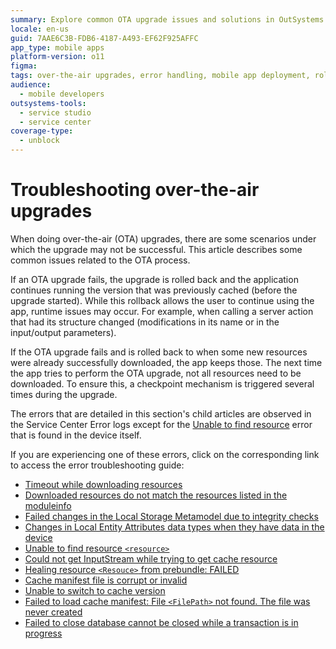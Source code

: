 ```yaml
---
summary: Explore common OTA upgrade issues and solutions in OutSystems 11 (O11) detailed in the Service Center Error logs and device logs.
locale: en-us
guid: 7AAE6C3B-FDB6-4187-A493-EF62F925AFFC
app_type: mobile apps
platform-version: o11
figma:
tags: over-the-air upgrades, error handling, mobile app deployment, rollback mechanisms
audience:
  - mobile developers
outsystems-tools:
  - service studio
  - service center
coverage-type:
  - unblock
---
```


# Troubleshooting over-the-air upgrades

When doing over-the-air (OTA) upgrades, there are some scenarios under which the upgrade may not be successful. This article describes some common issues related to the OTA process.

If an OTA upgrade fails, the upgrade is rolled back and the application continues running the version that was previously cached (before the upgrade started). While this rollback allows the user to continue using the app, runtime issues may occur. For example, when calling a server action that had its structure changed (modifications in its name or in the input/output parameters). 

If the OTA upgrade fails and is rolled back to when some new resources were already successfully downloaded, the app keeps those. The next time the app tries to perform the OTA upgrade, not all resources need to be downloaded. To ensure this, a checkpoint mechanism  is triggered several times during the upgrade.

The errors that are detailed in this section's child articles are observed in the Service Center Error logs except for the [Unable to find resource](ota-mobile-device-logs.md) error that is found in the device itself.

If you are experiencing one of these errors, click on the corresponding link to access the error troubleshooting guide:

- [Timeout while downloading resources](ota-timeout-downloading.md)
- [Downloaded resources do not match the resources listed in the moduleinfo](ota-mismatched-resources-moduleinfo.md)
- [Failed changes in the Local Storage Metamodel due to integrity checks](ota-failed-changes.md)
- [Changes in Local Entity Attributes data types when they have data in the device](ota-changed-local-entities.md)
- [Unable to find resource `<resource>`](ota-mobile-device-logs.md)
- [Could not get InputStream while trying to get cache resource](ota-service-error-logs.md)
- [Healing resource `<Resouce>` from prebundle: FAILED](ota-healing-resource.md)
- [Cache manifest file is corrupt or invalid](ota-manifest-file-corrupt.md)
- [Unable to switch to cache version](ota-switch-cache-version.md)
- [Failed to load cache manifest: File `<FilePath>` not found. The file was never created](ota-cache-load-fail.md)
- [Failed to close database cannot be closed while a transaction is in progress](ota-database-close-fail.md)
